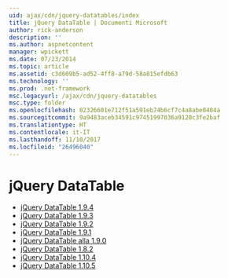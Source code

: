 ```yaml
---
uid: ajax/cdn/jquery-datatables/index
title: jQuery DataTable | Documenti Microsoft
author: rick-anderson
description: ''
ms.author: aspnetcontent
manager: wpickett
ms.date: 07/23/2014
ms.topic: article
ms.assetid: c3d609b5-ad52-4ff8-a79d-58a815efdb63
ms.technology: ''
ms.prod: .net-framework
msc.legacyurl: /ajax/cdn/jquery-datatables
msc.type: folder
ms.openlocfilehash: 02326601e712f51a591eb74b6cf7c4a8abe0404a
ms.sourcegitcommit: 9a9483aceb34591c97451997036a9120c3fe2baf
ms.translationtype: HT
ms.contentlocale: it-IT
ms.lasthandoff: 11/10/2017
ms.locfileid: "26496040"
---
```

<a name="jquery-datatables"></a>jQuery DataTable
====================
- [jQuery DataTable 1.9.4](cdnjquerydatatables194.md)
- [jQuery DataTable 1.9.3](cdnjquerydatatables193.md)
- [jQuery DataTable 1.9.2](cdnjquerydatatables192.md)
- [jQuery DataTable 1.9.1](cdnjquerydatatables191.md)
- [jQuery DataTable alla 1.9.0](cdnjquerydatatables190.md)
- [jQuery DataTable 1.8.2](cdnjquerydatatables182.md)
- [jQuery DataTable 1.10.4](cdnjquerydatatables104.md)
- [jQuery DataTable 1.10.5](cdnjquerydatatables105.md)
